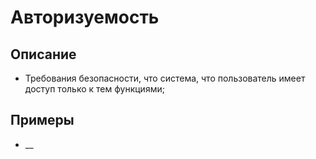 
# Авторизуемость
## Описание
- Требования безопасности, что система, что пользователь имеет доступ только к тем функциями;
## Примеры
- __
